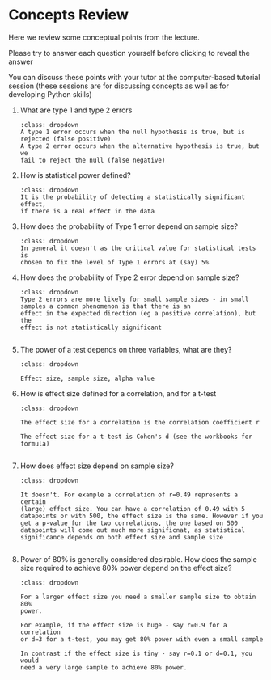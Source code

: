 # Concepts Review

Here we review some conceptual points from the lecture.

Please try to answer each question yourself before clicking to reveal
the answer

You can discuss these points with your tutor at the computer-based
tutorial session (these sessions are for discussing concepts as well
as for developing Python skills)


<ol>
<li>What are type 1 and type 2 errors



```{admonition} Click to reveal answer
:class: dropdown
A type 1 error occurs when the null hypothesis is true, but is
rejected (false positive)
A type 2 error occurs when the alternative hypothesis is true, but we
fail to reject the null (false negative)
```



<li>How is statistical power defined?

```{admonition} Click to reveal answer
:class: dropdown
It is the probability of detecting a statistically significant effect,
if there is a real effect in the data 
```

<li>How does the probability of Type 1 error depend on sample size?

```{admonition} Click to reveal answer
:class: dropdown
In general it doesn't as the critical value for statistical tests is
chosen to fix the level of Type 1 errors at (say) 5%

```


<li>How does the probability of Type 2 error depend on sample size?

```{admonition} Click to reveal answer
:class: dropdown
Type 2 errors are more likely for small sample sizes - in small
samples a common phenomenon is that there is an
effect in the expected direction (eg a positive correlation), but the
effect is not statistically significant


```


<li> The power of a test depends on three variables, what are they?

```{admonition} Click to reveal answer
:class: dropdown

Effect size, sample size, alpha value
```

<li> How is effect size defined for a correlation, and for a t-test

```{admonition} Click to reveal answer
:class: dropdown

The effect size for a correlation is the correlation coefficient r

The effect size for a t-test is Cohen's d (see the workbooks for formula)


```


<li> How does effect size depend on sample size?

```{admonition} Click to reveal answer
:class: dropdown

It doesn't. For example a correlation of r=0.49 represents a certain
(large) effect size. You can have a correlation of 0.49 with 5
datapoints or with 500, the effect size is the same. However if you
get a p-value for the two correlations, the one based on 500
datapoints will come out much more significnat, as statistical
significance depends on both effect size and sample size


```


<li> Power of 80% is generally considered desirable. How does the sample
size required to achieve 80% power depend on the effect size?

```{admonition} Click to reveal answer
:class: dropdown

For a larger effect size you need a smaller sample size to obtain 80%
power.

For example, if the effect size is huge - say r=0.9 for a correlation
or d=3 for a t-test, you may get 80% power with even a small sample

In contrast if the effect size is tiny - say r=0.1 or d=0.1, you would
need a very large sample to achieve 80% power.


```

